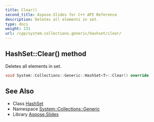 ```yaml
---
title: Clear()
second_title: Aspose.Slides for C++ API Reference
description: Deletes all elements in set.
type: docs
weight: 131
url: /cpp/system.collections.generic/hashset/clear/
---
```

## HashSet::Clear() method


Deletes all elements in set.

```cpp
void System::Collections::Generic::HashSet<T>::Clear() override
```

## See Also

* Class [HashSet](./)
* Namespace [System::Collections::Generic](../)
* Library [Aspose.Slides](../../)